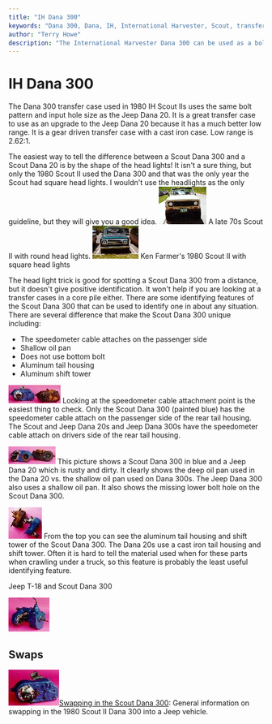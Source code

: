 ```yaml
---
title: "IH Dana 300"
keywords: "Dana 300, Dana, IH, International Harvester, Scout, transfer case, transfer case"
author: "Terry Howe"
description: "The International Harvester Dana 300 can be used as a bolt in replacement for the Jeep Dana 20 in most cases.  The Scout Dana 300 features a much better low range."
---
```

# IH Dana 300

The Dana 300 transfer case used in 1980 IH Scout IIs uses the same bolt pattern and input hole size as the Jeep Dana 20. It is a great transfer case to use as an upgrade to the Jeep Dana 20 because it has a much better low range. It is a gear driven transfer case with a cast iron case. Low range is 2.62:1.

The easiest way to tell the difference between a Scout Dana 300 and a Scout Dana 20 is by the shape of the head lights! It isn't a sure thing, but only the 1980 Scout II used the Dana 300 and that was the only year the Scout had square head lights. I wouldn't use the headlights as the only guideline, but they will give you a good idea. [![A 1970s Scout II](../../../img/xfer/upgrades/scout70_.jpg)](../../../img/xfer/upgrades/scout70.jpg) A late 70s Scout II with round head lights. [![Ken Farmer's 1980 Scout II](../../../img/xfer/upgrades/scout80_.jpg)](../../../img/xfer/upgrades/scout80.jpg) Ken Farmer's 1980 Scout II with square head lights

The head light trick is good for spotting a Scout Dana 300 from a distance, but it doesn't give positive identification. It won't help if you are looking at a transfer cases in a core pile either. There are some identifying features of the Scout Dana 300 that can be used to identify one in about any situation. There are several difference that make the Scout Dana 300 unique including:

  * The speedometer cable attaches on the passenger side
  * Shallow oil pan
  * Does not use bottom bolt
  * Aluminum tail housing
  * Aluminum shift tower

[![Scout 300 vs Jeep D20 back view](../../../img/xfer/upgrades/d300d20b_.jpg)](../../../img/xfer/upgrades/d300d20b.jpg) Looking at the speedometer cable attachment point is the easiest thing to check. Only the Scout Dana 300 (painted blue) has the speedometer cable attach on the passenger side of the rear tail housing. The Scout and Jeep Dana 20s and Jeep Dana 300s have the speedometer cable attach on drivers side of the rear tail housing.

[![Scout 300 vs Jeep D20 front view](../../../img/xfer/upgrades/d300d20f_.jpg)](../../../img/xfer/upgrades/d300d20f.jpg) This picture shows a Scout Dana 300 in blue and a Jeep Dana 20 which is rusty and dirty. It clearly shows the deep oil pan used in the Dana 20 vs. the shallow oil pan used on Dana 300s. The Jeep Dana 300 also uses a shallow oil pan. It also shows the missing lower bolt hole on the Scout Dana 300.

[![Scout 300 vs Jeep D20 top view](../../../img/xfer/upgrades/d300d20t_.jpg)](../../../img/xfer/upgrades/d300d20t.jpg) From the top you can see the aluminum tail housing and shift tower of the Scout Dana 300. The Dana 20s use a cast iron tail housing and shift tower. Often it is hard to tell the material used when for these parts when crawling under a truck, so this feature is probably the least useful identifying feature.

Jeep T-18 and Scout Dana 300

[![Scout 300 T-18](../../../img/xfer/upgrades/t18ih300_.jpg)](../../../img/xfer/upgrades/t18ih300.jpg)

## Swaps

[![Scout 300 back](../../../img/xfer/upgrades/ihd300b_.jpg)](../../../img/xfer/upgrades/ihd300b.jpg)[Swapping in the Scout Dana 300](../scout300.md): General information on swapping in the 1980 Scout II Dana 300 into a Jeep vehicle.